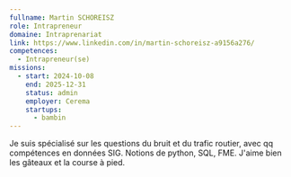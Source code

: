 ```yaml
---
fullname: Martin SCHOREISZ
role: Intrapreneur
domaine: Intraprenariat
link: https://www.linkedin.com/in/martin-schoreisz-a9156a276/
competences:
  - Intrapreneur(se)
missions:
  - start: 2024-10-08
    end: 2025-12-31
    status: admin
    employer: Cerema
    startups:
      - bambin
---
```

Je suis spécialisé sur les questions du bruit et du trafic routier, avec qq compétences en données SIG. Notions de python, SQL, FME. J'aime bien les gâteaux et la course à pied.